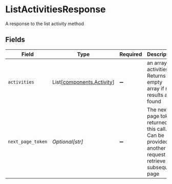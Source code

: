# ListActivitiesResponse

A response to the list activity method


## Fields

| Field                                                                                                               | Type                                                                                                                | Required                                                                                                            | Description                                                                                                         | Example                                                                                                             |
| ------------------------------------------------------------------------------------------------------------------- | ------------------------------------------------------------------------------------------------------------------- | ------------------------------------------------------------------------------------------------------------------- | ------------------------------------------------------------------------------------------------------------------- | ------------------------------------------------------------------------------------------------------------------- |
| `activities`                                                                                                        | List[[components.Activity](../../models/components/activity.md)]                                                    | :heavy_minus_sign:                                                                                                  | an array of activities Returns empty array if no results are found                                                  |                                                                                                                     |
| `next_page_token`                                                                                                   | *Optional[str]*                                                                                                     | :heavy_minus_sign:                                                                                                  | The next page token returned by this call. Can be provided in another request to retrieve the subsequent page       | v-BAwEBCVBhZ2VUb2tlbgH_ggABAgEPUmVxdWVzdENoZWNrc3VtAQYAAQJJZAEMAAAAI_-CAfwVsHF9ARgyMDI0LTA2LTA0OjFGQTA1MDExOjUwMDEA |